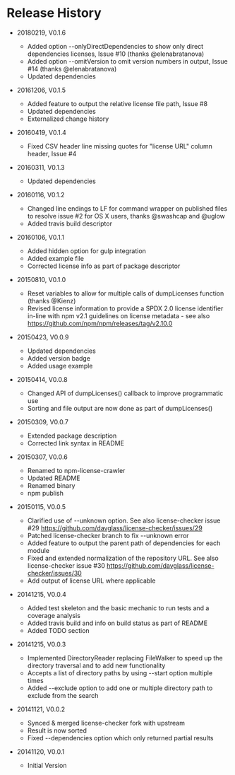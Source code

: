 # Release History

* 20180219, V0.1.6
    * Added option --onlyDirectDependencies to show only direct dependencies licenses, Issue #10 (thanks @elenabratanova)
    * Added option --omitVersion to omit version numbers in output, Issue #14 (thanks @elenabratanova)
    * Updated dependencies
    
* 20161206, V0.1.5
    * Added feature to output the relative license file path, Issue #8
    * Updated dependencies
    * Externalized change history
    
* 20160419, V0.1.4
    * Fixed CSV header line missing quotes for "license URL" column header, Issue #4

* 20160311, V0.1.3
    * Updated dependencies
    
* 20160116, V0.1.2
    * Changed line endings to LF for command wrapper on published files to resolve 
      issue #2 for OS X users, thanks @swashcap and @uglow
    * Added travis build descriptor
    
* 20160106, V0.1.1
    * Added hidden option for gulp integration
    * Added example file
    * Corrected license info as part of package descriptor
    
* 20150810, V0.1.0
    * Reset variables to allow for multiple calls of dumpLicenses function (thanks @Kienz)
    * Revised license information to provide a SPDX 2.0 license identifier in-line with npm v2.1 guidelines on 
      license metadata - see also https://github.com/npm/npm/releases/tag/v2.10.0

* 20150423, V0.0.9
    * Updated dependencies
    * Added version badge
    * Added usage example
    
* 20150414, V0.0.8
    * Changed API of dumpLicenses() callback to improve programmatic use 
    * Sorting and file output are now done as part of dumpLicenses()
    
* 20150309, V0.0.7
    * Extended package description
    * Corrected link syntax in README

* 20150307, V0.0.6
    * Renamed to npm-license-crawler
    * Updated README
    * Renamed binary
    * npm publish
    
* 20150115, V0.0.5
    * Clarified use of --unknown option. See also license-checker issue #29 <https://github.com/davglass/license-checker/issues/29>
    * Patched license-checker branch to fix --unknown error
    * Added feature to output the parent path of dependencies for each module
    * Fixed and extended normalization of the repository URL. See also license-checker issue #30 <https://github.com/davglass/license-checker/issues/30>
    * Add output of license URL where applicable
    
* 20141215, V0.0.4
    * Added test skeleton and the basic mechanic to run tests and a coverage analysis
    * Added travis build and info on build status as part of README
    * Added TODO section
    
* 20141215, V0.0.3
    * Implemented DirectoryReader replacing FileWalker to speed up the directory traversal and to add new functionality
    * Accepts a list of directory paths by using --start option multiple times
    * Added --exclude option to add one or multiple directory path to exclude from the search

* 20141121, V0.0.2
    * Synced & merged license-checker fork with upstream
    * Result is now sorted
    * Fixed --dependencies option which only returned partial results
    
* 20141120, V0.0.1
    * Initial Version